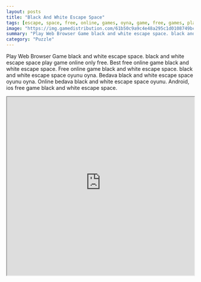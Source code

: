 ```yaml
---
layout: posts
title: "Black And White Escape Space"
tags: [escape, space, free, online, games, oyna, game, free, games, play, play, games]
image: "https://img.gamedistribution.com/61b50c9a9c4e48a295c1d0108749bc45.jpg"
summary: "Play Web Browser Game black and white escape space. black and white escape space play game online only free. Best free online game black and white escape space. Free online game black and white escape space. black and white escape space oyunu oyna. Bedava black and white escape space oyunu oyna. Online bedava black and white escape space oyunu. Android, ios free game black and white escape space."
category: "Puzzle"
---
```


Play Web Browser Game black and white escape space. black and white escape space play game online only free. Best free online game black and white escape space. Free online game black and white escape space. black and white escape space oyunu oyna. Bedava black and white escape space oyunu oyna. Online bedava black and white escape space oyunu. Android, ios free game black and white escape space.

<iframe width="100%" height="480px;" src="https://flash.gamedistribution.com?game=61b50c9a9c4e48a295c1d0108749bc45"></iframe>